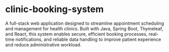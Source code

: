 # clinic-booking-system
A full-stack web application designed to streamline appointment scheduling and management for health clinics. Built with Java, Spring Boot, Thymeleaf, and React, this system enables secure, efficient booking processes, real-time notifications, and reliable data handling to improve patient experience and reduce administrative workload.
